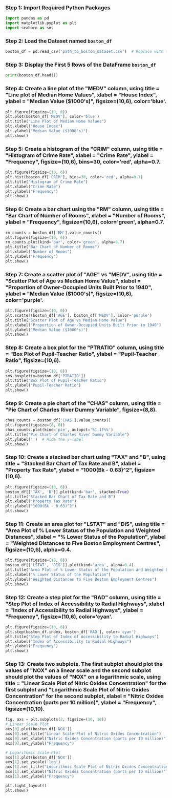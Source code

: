 ### Step 1: Import Required Python Packages
```python
import pandas as pd
import matplotlib.pyplot as plt
import seaborn as sns

```
### Step 2: Load the Dataset named `boston_df`
```python
boston_df = pd.read_csv('path_to_boston_dataset.csv')  # Replace with the actual file path

```

### Step 3: Display the First 5 Rows of the DataFrame `boston_df`
```python
print(boston_df.head())

```

### Step 4: Create a line plot of the "MEDV" column, using title = "Line plot of Median Home Values", xlabel = "House Index", ylabel = "Median Value ($1000's)", figsize=(10,6), color='blue'.
```python
plt.figure(figsize=(10, 6))
plt.plot(boston_df['MEDV'], color='blue')
plt.title("Line Plot of Median Home Values")
plt.xlabel("House Index")
plt.ylabel("Median Value ($1000's)")
plt.show()

```

### Step 5: Create a histogram of the "CRIM" column, using title = "Histogram of Crime Rate", xlabel = "Crime Rate", ylabel = "Frequency", figsize=(10,6), bins=30, color='red', alpha=0.7.
```python
plt.figure(figsize=(10, 6))
plt.hist(boston_df['CRIM'], bins=30, color='red', alpha=0.7)
plt.title("Histogram of Crime Rate")
plt.xlabel("Crime Rate")
plt.ylabel("Frequency")
plt.show()

```

### Step 6: Create a bar chart using the "RM" column, using title = "Bar Chart of Number of Rooms", xlabel = "Number of Rooms", ylabel = "Frequency", figsize=(10,6), color='green', alpha=0.7.
```python
rm_counts = boston_df['RM'].value_counts()
plt.figure(figsize=(10, 6))
rm_counts.plot(kind='bar', color='green', alpha=0.7)
plt.title("Bar Chart of Number of Rooms")
plt.xlabel("Number of Rooms")
plt.ylabel("Frequency")
plt.show()

```

### Step 7: Create a scatter plot of "AGE" vs "MEDV", using title = "Scatter Plot of Age vs Median Home Value", xlabel = "Proportion of Owner-Occupied Units Built Prior to 1940", ylabel = "Median Value ($1000's)", figsize=(10,6), color='purple'.
```python
plt.figure(figsize=(10, 6))
plt.scatter(boston_df['AGE'], boston_df['MEDV'], color='purple')
plt.title("Scatter Plot of Age vs Median Home Value")
plt.xlabel("Proportion of Owner-Occupied Units Built Prior to 1940")
plt.ylabel("Median Value ($1000's)")
plt.show()

```

### Step 8: Create a box plot for the "PTRATIO" column, using title = "Box Plot of Pupil-Teacher Ratio", ylabel = "Pupil-Teacher Ratio", figsize=(10,6).
```python
plt.figure(figsize=(10, 6))
sns.boxplot(y=boston_df['PTRATIO'])
plt.title("Box Plot of Pupil-Teacher Ratio")
plt.ylabel("Pupil-Teacher Ratio")
plt.show()

```

### Step 9: Create a pie chart of the "CHAS" column, using title = "Pie Chart of Charles River Dummy Variable", figsize=(8,8).
```python
chas_counts = boston_df['CHAS'].value_counts()
plt.figure(figsize=(8, 8))
chas_counts.plot(kind='pie', autopct='%1.1f%%')
plt.title("Pie Chart of Charles River Dummy Variable")
plt.ylabel('')  # Hide the y-label
plt.show()

```

### Step 10: Create a stacked bar chart using "TAX" and "B", using title = "Stacked Bar Chart of Tax Rate and B", xlabel = "Property Tax Rate", ylabel = "1000(Bk - 0.63)^2", figsize=(10,6).
```python
plt.figure(figsize=(10, 6))
boston_df[['TAX', 'B']].plot(kind='bar', stacked=True)
plt.title("Stacked Bar Chart of Tax Rate and B")
plt.xlabel("Property Tax Rate")
plt.ylabel("1000(Bk - 0.63)^2")
plt.show()

```

### Step 11: Create an area plot for "LSTAT" and "DIS", using title = "Area Plot of % Lower Status of the Population and Weighted Distances", xlabel = "% Lower Status of the Population", ylabel = "Weighted Distances to Five Boston Employment Centres", figsize=(10,6), alpha=0.4.
```python
plt.figure(figsize=(10, 6))
boston_df[['LSTAT', 'DIS']].plot(kind='area', alpha=0.4)
plt.title("Area Plot of % Lower Status of the Population and Weighted Distances")
plt.xlabel("% Lower Status of the Population")
plt.ylabel("Weighted Distances to Five Boston Employment Centres")
plt.show()

```

### Step 12: Create a step plot for the "RAD" column, using title = "Step Plot of Index of Accessibility to Radial Highways", xlabel = "Index of Accessibility to Radial Highways", ylabel = "Frequency", figsize=(10,6), color='cyan'.
```python
plt.figure(figsize=(10, 6))
plt.step(boston_df.index, boston_df['RAD'], color='cyan')
plt.title("Step Plot of Index of Accessibility to Radial Highways")
plt.xlabel("Index of Accessibility to Radial Highways")
plt.ylabel("Frequency")
plt.show()

```


### Step 13: Create two subplots. The first subplot should plot the values of "NOX" on a linear scale and the second subplot should plot the values of "NOX" on a logarithmic scale, using title = "Linear Scale Plot of Nitric Oxides Concentration" for the first subplot and "Logarithmic Scale Plot of Nitric Oxides Concentration" for the second subplot, xlabel = "Nitric Oxides Concentration (parts per 10 million)", ylabel = "Frequency", figsize=(10,10).
```python
fig, axs = plt.subplots(2, figsize=(10, 10))
# Linear Scale Plot
axs[0].plot(boston_df['NOX'])
axs[0].set_title("Linear Scale Plot of Nitric Oxides Concentration")
axs[0].set_xlabel("Nitric Oxides Concentration (parts per 10 million)")
axs[0].set_ylabel("Frequency")

# Logarithmic Scale Plot
axs[1].plot(boston_df['NOX'])
axs[1].set_yscale('log')
axs[1].set_title("Logarithmic Scale Plot of Nitric Oxides Concentration")
axs[1].set_xlabel("Nitric Oxides Concentration (parts per 10 million)")
axs[1].set_ylabel("Frequency")

plt.tight_layout()
plt.show()
```
